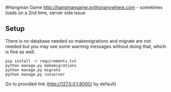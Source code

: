 #Hangman Game
http://hangmangame.pythonanywhere.com - sometimes loads on a 2nd time, server side issue

## Setup
There is no database needed so makemigrations and migrate are not needed but you may see some warning messages without doing that, which is fine as well.
```
pip install -r requirements.txt
python manage.py makemigrations
python manage.py migrate
python manage.py runserver
```
Go to provided link (http://127.0.0.1:8000/ by default)